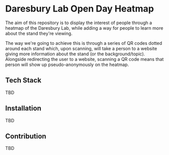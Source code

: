 # Daresbury Lab Open Day Heatmap

The aim of this repository is to display the interest of people through a heatmap of the Daresbury Lab, while adding a way for people to learn more about the stand they're viewing.

The way we're going to achieve this is through a series of QR codes dotted around each stand which, upon scanning, will take a person to a website giving more information about the stand (or the background/topic). Alongside redirecting the user to a website, scanning a QR code means that person will show up pseudo-anonymously on the heatmap.

## Tech Stack
TBD

## Installation
TBD

## Contribution
TBD

